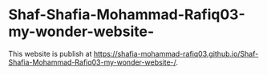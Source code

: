 # Shaf-Shafia-Mohammad-Rafiq03-my-wonder-website-
This website is publish at https://shafia-mohammad-rafiq03.github.io/Shaf-Shafia-Mohammad-Rafiq03-my-wonder-website-/.
